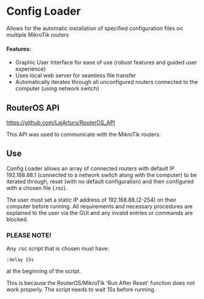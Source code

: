 
# Config Loader

Allows for the automatic installation of specified configuration files on multiple MikroTik routers

#### Features:

* Graphic User Interface for ease of use (robust features and guided user experience)
* Uses local web server for seamless file transfer
* Automatically iterates through all unconfigured routers connected to the computer (using network switch)

## RouterOS API

https://github.com/LaiArturs/RouterOS_API

This API was used to communicate with the MikroTik routers.


## Use

Config Loader allows an array of connected routers with default IP 192.168.88.1 (connected to a network switch along with the computer) to be iterated through, reset (with no default configuration)
and then configured with a chosen file (.rsc).

The user must set a static IP address of 192.168.88.(2-254) on their computer before running.
All requirements and necessary procedures are explained to the user via the GUI and any invalid entries or commands are blocked.

### PLEASE NOTE!
Any .rsc script that is chosen must have:

	:delay 15s

at the beginning of the script.

This is because the RouterOS/MikroTik 'Run After Reset' function does not work properly. The script needs to wait 15s before running.











